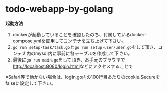# todo-webapp-by-golang

**起動方法**
1. dockerが起動していることを確認したのち、付属しているdocker-compose.ymlを使用してコンテナを立ち上げて下さい。
2. `go run setup-task/task.go`と`go run setup-user/user.go`をして頂き、コンテナ内のmysql内に事前に各テーブルを作成して下さい。
3. 最後に`go run main.go`をして頂き、お手元のブラウザで[http://localhost:8080/login.html]([https://pages.github.com/](http://localhost:8080/login.html))などにアクセスすることで

※Safari等で動かない場合は、login.go内の100行目あたりのcookie.Secureをfalseに設定して下さい。
